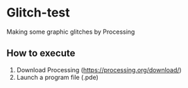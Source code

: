 # Glitch-test
Making some graphic glitches by Processing



## How to execute

1. Download Processing (https://processing.org/download/)
2. Launch a program file (.pde)